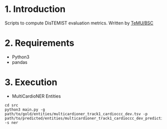 # 1. Introduction

Scripts to compute DisTEMIST evaluation metrics.
Written by [TeMU/BSC](https://github.com/TeMU-BSC/distemist_evaluation_library)

# 2. Requirements

+ Python3
+ pandas

# 3. Execution
+ MultiCardioNER Entities 

```
cd src  
python3 main.py -g path/to/gold/entities/multicardioner_track1_cardioccc_dev.tsv -p path/to/predicted/entities/multicardioner_track1_cardioccc_dev_predictions.tsv -s ner
```
